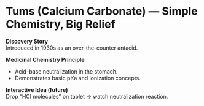 # Tums (Calcium Carbonate) — Simple Chemistry, Big Relief

**Discovery Story**  
Introduced in 1930s as an over-the-counter antacid.

**Medicinal Chemistry Principle**  
- Acid–base neutralization in the stomach.  
- Demonstrates basic pKa and ionization concepts.  

**Interactive Idea (future)**  
Drop “HCl molecules” on tablet → watch neutralization reaction.
